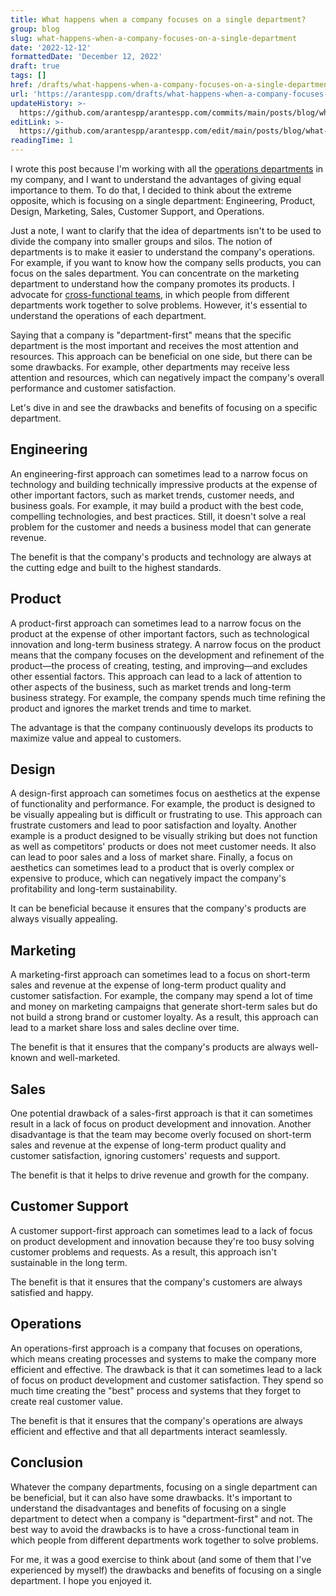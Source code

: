 ```yaml
---
title: What happens when a company focuses on a single department?
group: blog
slug: what-happens-when-a-company-focuses-on-a-single-department
date: '2022-12-12'
formattedDate: 'December 12, 2022'
draft: true
tags: []
href: /drafts/what-happens-when-a-company-focuses-on-a-single-department
url: 'https://arantespp.com/drafts/what-happens-when-a-company-focuses-on-a-single-department'
updateHistory: >-
  https://github.com/arantespp/arantespp.com/commits/main/posts/blog/what-happens-when-a-company-focuses-on-a-single-department.md
editLink: >-
  https://github.com/arantespp/arantespp.com/edit/main/posts/blog/what-happens-when-a-company-focuses-on-a-single-department.md
readingTime: 1
---
```


I wrote this post because I'm working with all the [operations departments](/zettel/operations-departments-of-a-tech-company) in my company, and I want to understand the advantages of giving equal importance to them. To do that, I decided to think about the extreme opposite, which is focusing on a single department: Engineering, Product, Design, Marketing, Sales, Customer Support, and Operations.

Just a note, I want to clarify that the idea of departments isn't to be used to divide the company into smaller groups and silos. The notion of departments is to make it easier to understand the company's operations. For example, if you want to know how the company sells products, you can focus on the sales department. You can concentrate on the marketing department to understand how the company promotes its products. I advocate for [cross-functional teams](/zettel/cross-functional-team), in which people from different departments work together to solve problems. However, it's essential to understand the operations of each department.

Saying that a company is "department-first" means that the specific department is the most important and receives the most attention and resources. This approach can be beneficial on one side, but there can be some drawbacks. For example, other departments may receive less attention and resources, which can negatively impact the company's overall performance and customer satisfaction.

Let's dive in and see the drawbacks and benefits of focusing on a specific department.

## Engineering

An engineering-first approach can sometimes lead to a narrow focus on technology and building technically impressive products at the expense of other important factors, such as market trends, customer needs, and business goals. For example, it may build a product with the best code, compelling technologies, and best practices. Still, it doesn't solve a real problem for the customer and needs a business model that can generate revenue.

The benefit is that the company's products and technology are always at the cutting edge and built to the highest standards.

## Product

A product-first approach can sometimes lead to a narrow focus on the product at the expense of other important factors, such as technological innovation and long-term business strategy. A narrow focus on the product means that the company focuses on the development and refinement of the product—the process of creating, testing, and improving—and excludes other essential factors. This approach can lead to a lack of attention to other aspects of the business, such as market trends and long-term business strategy. For example, the company spends much time refining the product and ignores the market trends and time to market.

The advantage is that the company continuously develops its products to maximize value and appeal to customers.

## Design

A design-first approach can sometimes focus on aesthetics at the expense of functionality and performance. For example, the product is designed to be visually appealing but is difficult or frustrating to use. This approach can frustrate customers and lead to poor satisfaction and loyalty. Another example is a product designed to be visually striking but does not function as well as competitors' products or does not meet customer needs. It also can lead to poor sales and a loss of market share. Finally, a focus on aesthetics can sometimes lead to a product that is overly complex or expensive to produce, which can negatively impact the company's profitability and long-term sustainability.

It can be beneficial because it ensures that the company's products are always visually appealing.

## Marketing

A marketing-first approach can sometimes lead to a focus on short-term sales and revenue at the expense of long-term product quality and customer satisfaction. For example, the company may spend a lot of time and money on marketing campaigns that generate short-term sales but do not build a strong brand or customer loyalty. As a result, this approach can lead to a market share loss and sales decline over time.

The benefit is that it ensures that the company's products are always well-known and well-marketed.

## Sales

One potential drawback of a sales-first approach is that it can sometimes result in a lack of focus on product development and innovation. Another disadvantage is that the team may become overly focused on short-term sales and revenue at the expense of long-term product quality and customer satisfaction, ignoring customers' requests and support.

The benefit is that it helps to drive revenue and growth for the company.

## Customer Support

A customer support-first approach can sometimes lead to a lack of focus on product development and innovation because they're too busy solving customer problems and requests. As a result, this approach isn't sustainable in the long term.

The benefit is that it ensures that the company's customers are always satisfied and happy.

## Operations

An operations-first approach is a company that focuses on operations, which means creating processes and systems to make the company more efficient and effective. The drawback is that it can sometimes lead to a lack of focus on product development and customer satisfaction. They spend so much time creating the "best" process and systems that they forget to create real customer value.

The benefit is that it ensures that the company's operations are always efficient and effective and that all departments interact seamlessly.

## Conclusion

Whatever the company departments, focusing on a single department can be beneficial, but it can also have some drawbacks. It's important to understand the disadvantages and benefits of focusing on a single department to detect when a company is "department-first" and not. The best way to avoid the drawbacks is to have a cross-functional team in which people from different departments work together to solve problems.

For me, it was a good exercise to think about (and some of them that I've experienced by myself) the drawbacks and benefits of focusing on a single department. I hope you enjoyed it.
